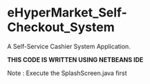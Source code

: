 # eHyperMarket_Self-Checkout_System
A Self-Service Cashier System Application.

**THIS CODE IS WRITTEN USING NETBEANS IDE**

Note : Execute the SplashScreen.java first
